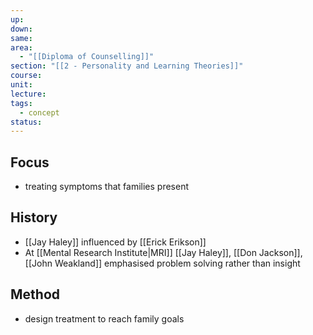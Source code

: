 ```yaml
---
up: 
down: 
same: 
area:
  - "[[Diploma of Counselling]]"
section: "[[2 - Personality and Learning Theories]]"
course: 
unit: 
lecture: 
tags:
  - concept
status:
---
```

## Focus
- treating symptoms that families present

## History
- [[Jay Haley]] influenced by [[Erick Erikson]]
- At [[Mental Research Institute|MRI]] [[Jay Haley]], [[Don Jackson]], [[John Weakland]] emphasised problem solving rather than insight
## Method
- design treatment to reach family goals